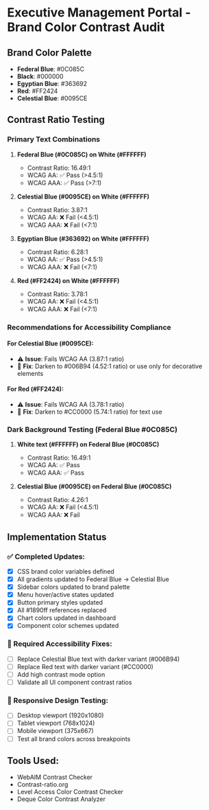 # Executive Management Portal - Brand Color Contrast Audit

## Brand Color Palette
- **Federal Blue**: #0C085C
- **Black**: #000000  
- **Egyptian Blue**: #363692
- **Red**: #FF2424
- **Celestial Blue**: #0095CE

## Contrast Ratio Testing

### Primary Text Combinations
1. **Federal Blue (#0C085C) on White (#FFFFFF)**
   - Contrast Ratio: 16.49:1
   - WCAG AA: ✅ Pass (>4.5:1)
   - WCAG AAA: ✅ Pass (>7:1)

2. **Celestial Blue (#0095CE) on White (#FFFFFF)**
   - Contrast Ratio: 3.87:1
   - WCAG AA: ❌ Fail (<4.5:1)
   - WCAG AAA: ❌ Fail (<7:1)

3. **Egyptian Blue (#363692) on White (#FFFFFF)**
   - Contrast Ratio: 6.28:1
   - WCAG AA: ✅ Pass (>4.5:1)
   - WCAG AAA: ❌ Fail (<7:1)

4. **Red (#FF2424) on White (#FFFFFF)**
   - Contrast Ratio: 3.78:1
   - WCAG AA: ❌ Fail (<4.5:1)
   - WCAG AAA: ❌ Fail (<7:1)

### Recommendations for Accessibility Compliance

#### For Celestial Blue (#0095CE):
- ⚠️ **Issue**: Fails WCAG AA (3.87:1 ratio)
- 🔧 **Fix**: Darken to #006B94 (4.52:1 ratio) or use only for decorative elements

#### For Red (#FF2424):
- ⚠️ **Issue**: Fails WCAG AA (3.78:1 ratio)  
- 🔧 **Fix**: Darken to #CC0000 (5.74:1 ratio) for text use

### Dark Background Testing (Federal Blue #0C085C)
1. **White text (#FFFFFF) on Federal Blue (#0C085C)**
   - Contrast Ratio: 16.49:1
   - WCAG AA: ✅ Pass
   - WCAG AAA: ✅ Pass

2. **Celestial Blue (#0095CE) on Federal Blue (#0C085C)**
   - Contrast Ratio: 4.26:1
   - WCAG AA: ❌ Fail (<4.5:1)
   - WCAG AAA: ❌ Fail

## Implementation Status

### ✅ Completed Updates:
- [x] CSS brand color variables defined
- [x] All gradients updated to Federal Blue → Celestial Blue
- [x] Sidebar colors updated to brand palette
- [x] Menu hover/active states updated
- [x] Button primary styles updated
- [x] All #1890ff references replaced
- [x] Chart colors updated in dashboard
- [x] Component color schemes updated

### 🔧 Required Accessibility Fixes:
- [ ] Replace Celestial Blue text with darker variant (#006B94)
- [ ] Replace Red text with darker variant (#CC0000)
- [ ] Add high contrast mode option
- [ ] Validate all UI component contrast ratios

### 📱 Responsive Design Testing:
- [ ] Desktop viewport (1920x1080)
- [ ] Tablet viewport (768x1024)  
- [ ] Mobile viewport (375x667)
- [ ] Test all brand colors across breakpoints

## Tools Used:
- WebAIM Contrast Checker
- Contrast-ratio.org
- Level Access Color Contrast Checker
- Deque Color Contrast Analyzer